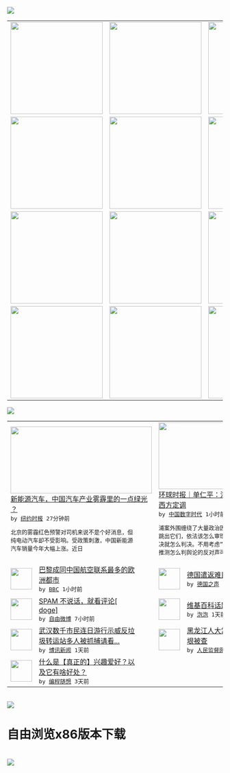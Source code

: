 

<a href="https://github.com/greatfire/z/raw/master/FreeBrowser.apk"><img src="https://raw.githubusercontent.com/greatfire/wiki/master/x/header.png" /></a><table><tr><td width="262" align="center" valign="center"><a href="https://github.com/greatfire/wiki/wiki/nyt" title="纽约时报中文网 国际纵览"><img src="https://raw.githubusercontent.com/greatfire/wiki/master/x/nyt_flag.png" width="215"/></a></td><td width="262" align="center" valign="center"><a href="https://github.com/greatfire/wiki/wiki/dw" title=""><img src="https://raw.githubusercontent.com/greatfire/wiki/master/x/dw_flag.png" width="215"/></a></td><td width="262" align="center" valign="center"><a href="https://github.com/greatfire/wiki/wiki/rmjd" title=""><img src="https://raw.githubusercontent.com/greatfire/wiki/master/x/rmjd_flag.png" width="215"/></a></td></tr><tr><td width="262" align="center" valign="center"><a href="https://github.com/paopaonetizen/website" title="泡泡 - 未经审查的互联网信息"><img src="https://raw.githubusercontent.com/greatfire/wiki/master/x/pp_flag.png" width="215"/></a></td><td width="262" align="center" valign="center"><a href="https://github.com/getlantern/mirror" title="以及自由微博和GreatFire.org官方中文论坛"><img src="https://raw.githubusercontent.com/greatfire/wiki/master/x/lantern_flag.png" width="215"/></a></td><td width="262" align="center" valign="center"><a href="https://github.com/cdtmirrors/m/" title=""><img src="https://raw.githubusercontent.com/greatfire/wiki/master/x/cdt_flag.png" width="215"/></a></td></tr><tr><td width="262" align="center" valign="center"><a href="https://github.com/program-think/blog" title="编程随想的博客"><img src="https://raw.githubusercontent.com/greatfire/wiki/master/x/pt_flag.png" width="215"/></a></td><td width="262" align="center" valign="center"><a href="https://github.com/greatfire/wiki/wiki/bbc" title=""><img src="https://raw.githubusercontent.com/greatfire/wiki/master/x/bbc_flag.png" width="215"/></a></td><td width="262" align="center" valign="center"><a href="https://github.com/freeweibo/s" title="自由微博 - 匿名和不受屏蔽的新浪微博搜索"><img src="https://raw.githubusercontent.com/greatfire/wiki/master/x/fw_flag.png" width="215"/></a></td></tr><tr><td width="262" align="center" valign="center"><a href="https://github.com/greatfire/wiki/wiki/google" title=""><img src="https://raw.githubusercontent.com/greatfire/wiki/master/x/google_flag.png" width="215"/></a></td><td width="262" align="center" valign="center"><a href="https://github.com/bxnews/boxun" title=""><img src="https://raw.githubusercontent.com/greatfire/wiki/master/x/bx_flag.png" width="215"/></a></td><td width="262" align="center" valign="center"><a href="https://github.com/greatfire/wiki/wiki/open-source" title="欢迎访问GreatFire.org开发者项目网站"><img src="https://raw.githubusercontent.com/greatfire/wiki/master/x/open-source_flag.png" width="215"/></a></td></tr></table><img src="https://raw.githubusercontent.com/greatfire/wiki/master/x/newsfeed text.png" /><table cols="4"><tr><td colspan="2" width="380"><a href="https://d3qlz4p8smvoli.cloudfront.net/china/20151210/cc10auto/"><img src="http://static01.nyt.com/images/2015/12/09/world/cn-cc10auto-inline01/cn-cc10auto-inline01-articleLarge.jpg" width="330" height="156"/></a></br><a href="https://d3qlz4p8smvoli.cloudfront.net/china/20151210/cc10auto/">新能源汽车，中国汽车产业雾霾里的一点绿光<br/>？</a></br><kbd> by <a href="http://m.cn.nytimes.com/">纽约时报</a> 27分钟前 </kbd></br><pre>北京的雾霾红色预警对司机来说不是个好消息，但<br/>纯电动汽车却不受影响。受政策刺激，中国新能源<br/>汽车销量今年大幅上涨。近日</pre></td><td colspan="2" width="380"><a href="http://feedproxy.google.com/~r/chinadigitaltimes/zKps/~3/DjfyXjQNK-Q/"><img src="http://chinadigitaltimes.net/chinese/files/2015/12/%E6%B3%95%E9%99%A2%E5%88%80%E6%8A%8A%E5%AD%908.jpg" width="330" height="156"/></a></br><a href="http://feedproxy.google.com/~r/chinadigitaltimes/zKps/~3/DjfyXjQNK-Q/">环球时报｜单仁平：浦志强案怎么判不可能由<br/>西方定调</a></br><kbd> by <a href="http://chinadigitaltimes.net/chinese/">中国数字时代</a> 1小时前 </kbd></br><pre>浦案外围缠绕了大量政治因素，法官们应当有能力<br/>跳出它们，依法该怎么审理就怎么审理，该怎么判<br/>决就怎么判决。不用考虑“政治正确性”，也不用<br/>推测怎么判舆论的反对声可能最...</pre></td></tr><tr><td><img src="http://a.files.bbci.co.uk/worldservice/live/assets/images/2012/08/23/120823182343_charles_de_gaulle_144x81_bbc_nocredit.jpg" width="50" height="50"/></td><td width="280"><a href="http://www.bbc.com/zhongwen/simp/world/2015/12/151209_paris_chengdu_flights">巴黎成同中国航空联系最多的欧<br/>洲都市</a></br><kbd> by <a href="http://www.bbc.co.uk/zhongwen/simp">BBC</a> 1小时前 </kbd></td><td><img src="http://www.dw.com/image/0,,18705980_302,00.jpg" width="50" height="50"/></td><td width="280"><a href="http://dw.com/p/1HKkY?maca=chi-GK-text-greatfire-all-chinese-15625-xml-mrss">德国遣返难民上万 接收上百万</a></br><kbd> by <a href="http://dw.de">德国之声</a> 3小时前 </kbd></td></tr><tr><td><img src="http://ww2.sinaimg.cn/large/61fdb50fjw1eyt6yo6i1xj20go0m876n.jpg" width="50" height="50"/></td><td width="280"><a href="https://freeweibo.com/weibo/3918297004792619">SPAM 不说话，就看评论[<br/>doge]</a></br><kbd> by <a href="https://freeweibo.com/">自由微博</a> 7小时前 </kbd></td><td><img src="https://raw.githubusercontent.com/greatfire/wiki/master/x/pp_logo.png" width="50" height="50"/></td><td width="280"><a href="https://pao-pao.net/article/647">维基百科话题再现管制次生危害</a></br><kbd> by <a href="https://pao-pao.net">泡泡</a> 1天前 </kbd></td></tr><tr><td><img src="http://www.boxun.com/news/images/2015/12/201512090133china1.jpg" width="50" height="50"/></td><td width="280"><a href="http://www.boxun.com/news/gb/china/2015/12/201512090133.shtml">武汉数千市民连日游行示威反垃<br/>圾转运站多人被抓捕请看...</a></br><kbd> by <a href="http://www.boxun.com">博讯新闻</a> 1天前 </kbd></td><td><img src="http://www.rmjdw.com/uploads/allimg/151208/11300J560-0.jpg" width="50" height="50"/></td><td width="280"><a href="http://www.rmjdw.com//fanfuqianshao/20151208/15246.html">黑龙江人大常委会党组书记盖如<br/>垠被查 </a></br><kbd> by <a href="http://www.rmjdw.com/">人民监督网</a> 1天前 </kbd></td></tr><tr><td><img src="https://raw.githubusercontent.com/greatfire/wiki/master/x/pt_logo.png" width="50" height="50"/></td><td width="280"><a href="http://feedproxy.google.com/~r/programthink/~3/dK8n2h7V2vA/Hobbies-and-Interests.html">什么是【真正的】兴趣爱好？以<br/>及它有啥好处？</a></br><kbd> by <a href="http://program-think.blogspot.com">编程随想</a> 3天前 </kbd></td></table></br><a href="https://github.com/greatfire/z/raw/master/FreeBrowser.apk"><img src="https://raw.githubusercontent.com/greatfire/wiki/master/x/download app.png" /></a><h1>自由浏览x86版本下载<h1><a href="https://github.com/greatfire/z/raw/master/FreeBrowser-x86.apk"><img src="https://raw.githubusercontent.com/greatfire/images/master/fb86.qr.png" /></a>